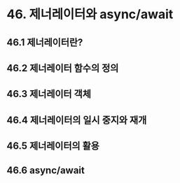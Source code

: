 # 46. 제너레이터와 async/await

## 46.1 제너레이터란?

## 46.2 제너레이터 함수의 정의

## 46.3 제너레이터 객체

## 46.4 제너레이터의 일시 중지와 재개

## 46.5 제너레이터의 활용

## 46.6 async/await
